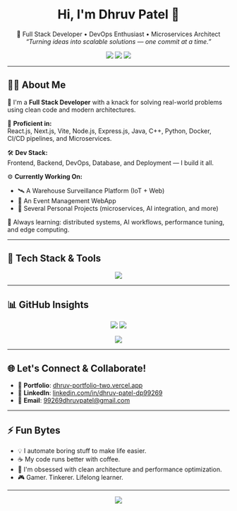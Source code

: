 <h1 align="center">Hi, I'm Dhruv Patel 👋</h1>

<p align="center">
  🚀 Full Stack Developer • DevOps Enthusiast • Microservices Architect<br>
  <i>“Turning ideas into scalable solutions — one commit at a time.”</i>
</p>

<p align="center">
  <a href="https://dhruv-portfolio-two.vercel.app" target="_blank"><img src="https://img.shields.io/badge/Portfolio-Visit-%2300C896?style=for-the-badge&logo=vercel&logoColor=white" /></a>
  <a href="https://www.linkedin.com/in/dhruv-patel-dp99269/" target="_blank"><img src="https://img.shields.io/badge/LinkedIn-Dhruv%20Patel-%230077B5?style=for-the-badge&logo=linkedin&logoColor=white" /></a>
  <a href="mailto:99269dhruvpatel@gmail.com"><img src="https://img.shields.io/badge/Gmail-Contact-%23D14836?style=for-the-badge&logo=gmail&logoColor=white" /></a>
</p>

---

## 🧑‍💻 About Me

🎯 I'm a **Full Stack Developer** with a knack for solving real-world problems using clean code and modern architectures.

💼 **Proficient in:**  
React.js, Next.js, Vite, Node.js, Express.js, Java, C++, Python, Docker, CI/CD pipelines, and Microservices.

🛠️ **Dev Stack:**  
Frontend, Backend, DevOps, Database, and Deployment — I build it all.

⚙️ **Currently Working On:**
- 🛰️ A Warehouse Surveillance Platform (IoT + Web)
- 📅 An Event Management WebApp
- 🧪 Several Personal Projects (microservices, AI integration, and more)

🌱 Always learning: distributed systems, AI workflows, performance tuning, and edge computing.

---

## 🔧 Tech Stack & Tools

<p align="center">
  <img src="https://skillicons.dev/icons?i=react,nextjs,nodejs,express,docker,vite,java,cpp,python,git,github,vscode,figma" />
</p>

---

## 📊 GitHub Insights

<p align="center">
  <img src="https://github-readme-stats.vercel.app/api?username=dhruvpatel99269&show_icons=true&theme=tokyonight&hide_border=true&rank_icon=github" />
  <img src="https://github-readme-stats.vercel.app/api/top-langs/?username=dhruvpatel99269&layout=compact&theme=tokyonight&hide_border=true" />
</p>

<p align="center">
  <img src="https://streak-stats.demolab.com/?user=dhruvpatel99269&theme=tokyonight&hide_border=true" />
</p>

---

## 🌐 Let's Connect & Collaborate!

- 🔗 **Portfolio**: [dhruv-portfolio-two.vercel.app](https://dhruv-portfolio-two.vercel.app/)
- 💼 **LinkedIn**: [linkedin.com/in/dhruv-patel-dp99269](https://www.linkedin.com/in/dhruv-patel-dp99269/)
- 📧 **Email**: [99269dhruvpatel@gmail.com](mailto:99269dhruvpatel@gmail.com)

---

## ⚡ Fun Bytes

- 💡 I automate boring stuff to make life easier.
- ☕ My code runs better with coffee.
- 🎯 I'm obsessed with clean architecture and performance optimization.
- 🎮 Gamer. Tinkerer. Lifelong learner.

---

<p align="center">
  <img src="https://visitor-badge.laobi.icu/badge?page_id=dhruv99269.dhruv99269" />
</p>

